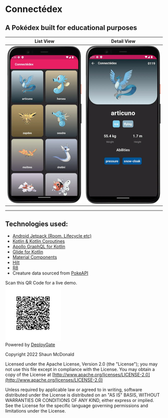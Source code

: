 # Connectédex
## A Pokédex built for educational purposes

| **List View** | **Detail View** |
|----------|------------|
|<img alt="Pocket monster list" src="image_assets/pokelist.webp" width="300" padding="50"/>|<img alt="detail" src="image_assets/pokedetail.webp" width="300" padding="50"/>|
----------------------------------------------------------------------------------------------------------------------------------------------------------------------------

## Technologies used:
- <a href="https://developer.android.com/jetpack/?target=_blank">Android Jetpack (Room. Lifecycle etc)</a>
- [Kotlin & Kotlin Coroutines](https://kotlinlang.org/?target=_blank)
- [Apollo GraphQL for Kotlin](https://github.com/apollographql/apollo-kotlin?target=_blank)
- [Glide for Kotlin](https://bumptech.github.io/glide/?target=_blank)
- [Material Components](https://material.io/?target=_blank)
- [Hilt](https://developer.android.com/training/dependency-injection/hilt-android?target=_blank)
- [R8](https://r8.dev/)
- Creature data sourced from [PokeAPI](https://graphql-pokeapi.graphcdn.app?target=_blank)

Scan this QR Code for a live demo.<br/>
<img alt="qrcode" src="image_assets/qrpokefinal.png"/><br/>
Powered by [DeployGate](https://deploygate.com?target=_blank)


Copyright 2022 Shaun McDonald

Licensed under the Apache License, Version 2.0 (the "License");
you may not use this file except in compliance with the License.
You may obtain a copy of the License at [http://www.apache.org/licenses/LICENSE-2.0](http://www.apache.org/licenses/LICENSE-2.0)

Unless required by applicable law or agreed to in writing, software
distributed under the License is distributed on an "AS IS" BASIS,
WITHOUT WARRANTIES OR CONDITIONS OF ANY KIND, either express or implied.
See the License for the specific language governing permissions and
limitations under the License.



